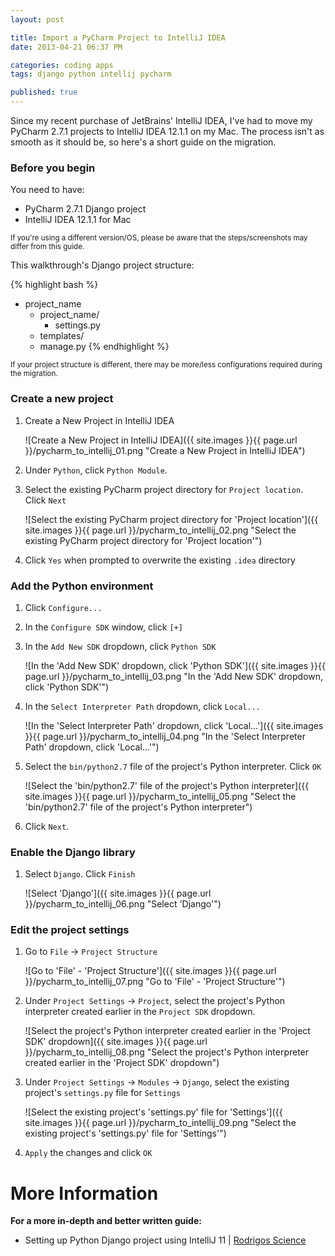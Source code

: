 ```yaml
---
layout: post

title: Import a PyCharm Project to IntelliJ IDEA
date: 2013-04-21 06:37 PM

categories: coding apps
tags: django python intellij pycharm

published: true
---
```


Since my recent purchase of JetBrains' IntelliJ IDEA, I've had to move my PyCharm 2.7.1 projects to IntelliJ IDEA 12.1.1 on my Mac. The process isn't as smooth as it should be, so here's a short guide on the migration.


### Before you begin

You need to have:
- PyCharm 2.7.1 Django project
- IntelliJ IDEA 12.1.1 for Mac

<small>If you're using a different version/OS, please be aware that the steps/screenshots may differ from this guide.</small>

This walkthrough's Django project structure:

{% highlight bash %}
- project_name
	- project_name/
		- settings.py
	- templates/
	- manage.py
{% endhighlight %}

<small>If your project structure is different, there may be more/less configurations required during the migration.</small>


### Create a new project

1. Create a New Project in IntelliJ IDEA

	![Create a New Project in IntelliJ IDEA]({{ site.images }}{{ page.url }}/pycharm_to_intellij_01.png "Create a New Project in IntelliJ IDEA")

2. Under `Python`, click `Python Module`.

3. Select the existing PyCharm project directory for `Project location`. Click `Next`

	![Select the existing PyCharm project directory for 'Project location']({{ site.images }}{{ page.url }}/pycharm_to_intellij_02.png "Select the existing PyCharm project directory for 'Project location'")

4. Click `Yes` when prompted to overwrite the existing `.idea` directory


### Add the Python environment

1. Click `Configure...`
2. In the `Configure SDK` window, click `[+]`
3. In the `Add New SDK` dropdown, click `Python SDK`

	![In the 'Add New SDK' dropdown, click 'Python SDK']({{ site.images }}{{ page.url }}/pycharm_to_intellij_03.png "In the 'Add New SDK' dropdown, click 'Python SDK'")

4. In the `Select Interpreter Path` dropdown, click `Local...`

	![In the 'Select Interpreter Path' dropdown, click 'Local...']({{ site.images }}{{ page.url }}/pycharm_to_intellij_04.png "In the 'Select Interpreter Path' dropdown, click 'Local...'")

5. Select the `bin/python2.7` file of the project's Python interpreter. Click `OK`

	![Select the 'bin/python2.7' file of the project's Python interpreter]({{ site.images }}{{ page.url }}/pycharm_to_intellij_05.png "Select the 'bin/python2.7' file of the project's Python interpreter")

6. Click `Next`.


### Enable the Django library

1. Select `Django`. Click `Finish`

	![Select 'Django']({{ site.images }}{{ page.url }}/pycharm_to_intellij_06.png "Select 'Django'")


### Edit the project settings</h4>

1. Go to `File` -&gt; `Project Structure`

	![Go to 'File' - 'Project Structure']({{ site.images }}{{ page.url }}/pycharm_to_intellij_07.png "Go to 'File' - 'Project Structure'")

2. Under `Project Settings` -&gt; `Project`, select the project's Python interpreter created earlier in the `Project SDK` dropdown.

	![Select the project's Python interpreter created earlier in the 'Project SDK' dropdown]({{ site.images }}{{ page.url }}/pycharm_to_intellij_08.png "Select the project's Python interpreter created earlier in the 'Project SDK' dropdown")

3. Under `Project Settings` -&gt; `Modules` -&gt; `Django`, select the existing project's `settings.py` file for `Settings`

	![Select the existing project's 'settings.py' file for 'Settings']({{ site.images }}{{ page.url }}/pycharm_to_intellij_09.png "Select the existing project's 'settings.py' file for 'Settings'")

4. `Apply` the changes and click `OK`


# More Information

**For a more in-depth and better written guide:**

- Setting up Python Django project using IntelliJ 11 | [Rodrigos Science](http://rodrigothescientist.wordpress.com/2012/08/03/setting-up-pythondjango-project-using-intellij-11/)
